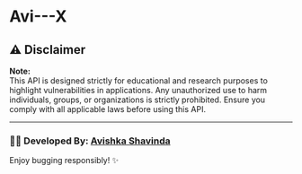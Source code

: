 # Avi---X


## ⚠️ Disclaimer

**Note:**  
This API is designed strictly for educational and research purposes to highlight vulnerabilities in applications. Any unauthorized use to harm individuals, groups, or organizations is strictly prohibited. Ensure you comply with all applicable laws before using this API.

---
### 👨‍💻 Developed By: **[Avishka Shavinda](https://github.com/avishka33)**

Enjoy bugging responsibly! ✨
